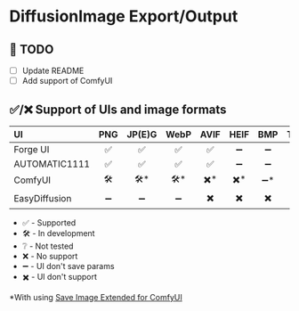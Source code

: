 # DiffusionImage Export/Output

## 🧰 TODO

- [ ] Update README
- [ ] Add support of ComfyUI

## ✅/❌ Support of UIs and image formats

| UI            | PNG | JP(E)G | WebP | AVIF | HEIF | BMP | TIF(F) |
| :------------ | :-: | :----: | :--: | :--: | :--: | :-: | :----: |
| Forge UI      | ✅ |   ✅  |  ✅  |  ✅  |  ➖  | ➖ |  ➖   |
| AUTOMATIC1111 | ✅ |   ✅  |  ✅  |  ✅  |  ➖  | ➖ |  ➖   |
| ComfyUI       | 🛠️ |  🛠️*  |  🛠️* |  ✖️* |  ✖️* | ➖*|  ➖*  |
| EasyDiffusion | ➖ |  ➖   |  ➖  |  ✖️  |  ✖️  | ✖️ |  ✖️   |

- ✅ - Supported
- 🛠️ - In development
- ❔ - Not tested
- ❌ - No support
- ➖ - UI don't save params
- ✖️ - UI don't support

\*With using [Save Image Extended for ComfyUI](https://github.com/audioscavenger/save-image-extended-comfyui)
